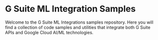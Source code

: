# G Suite ML Integration Samples

Welcome to the G Suite ML Integrations samples repository. Here you 
will find a collection of code samples and utilities that integrate
both G Suite APIs and Google Cloud AI/ML technologies. 
